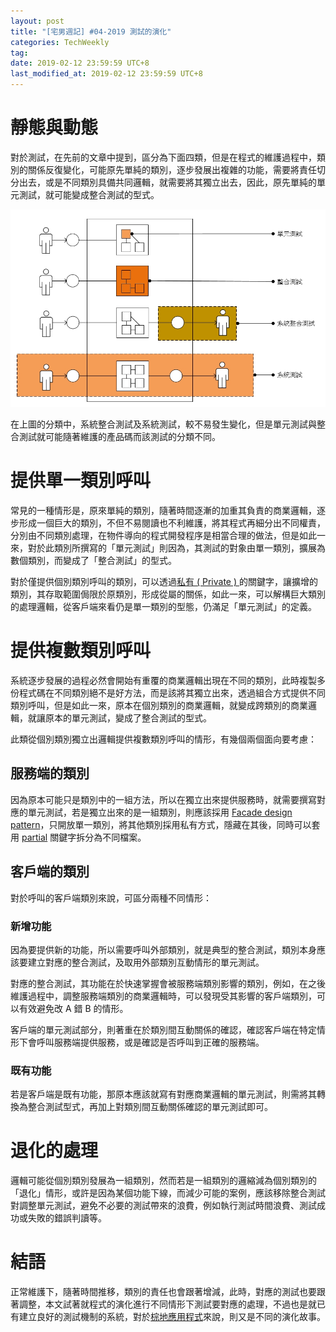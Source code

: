 ```yaml
---
layout: post
title: "[宅男週記] #04-2019 測試的演化"
categories: TechWeekly
tag: 
date: 2019-02-12 23:59:59 UTC+8 
last_modified_at: 2019-02-12 23:59:59 UTC+8 
---
```


# 靜態與動態
對於測試，在先前的文章中提到，區分為下面四類，但是在程式的維護過程中，類別的關係反復變化，可能原先單純的類別，逐步發展出複雜的功能，需要將責任切分出去，或是不同類別具備共同邏輯，就需要將其獨立出去，因此，原先單純的單元測試，就可能變成整合測試的型式。

![TypeOfTesting](/assets/2018-08-27/TypeOfTesting.jpg)

在上圖的分類中，系統整合測試及系統測試，較不易發生變化，但是單元測試與整合測試就可能隨著維護的產品碼而該測試的分類不同。

# 提供單一類別呼叫
 常見的一種情形是，原來單純的類別，隨著時間逐漸的加重其負責的商業邏輯，逐步形成一個巨大的類別，不但不易閱讀也不利維護，將其程式再細分出不同權責，分別由不同類別處理，在物件導向的程式開發程序是相當合理的做法，但是如此一來，對於此類別所撰寫的「單元測試」則因為，其測試的對象由單一類別，擴展為數個類別，而變成了「整合測試」的型式。

 對於僅提供個別類別呼叫的類別，可以透過[私有 ( Private ) ][private]的關鍵字，讓擴增的類別，其存取範圍侷限於原類別，形成從屬的關係，如此一來，可以解構巨大類別的處理邏輯，從客戶端來看仍是單一類別的型態，仍滿足「單元測試」的定義。

# 提供複數類別呼叫
 系統逐步發展的過程必然會開始有重覆的商業邏輯出現在不同的類別，此時複製多份程式碼在不同類別絕不是好方法，而是該將其獨立出來，透過組合方式提供不同類別呼叫，但是如此一來，原本在個別類別的商業邏輯，就變成跨類別的商業邏輯，就讓原本的單元測試，變成了整合測試的型式。

 此類從個別類別獨立出邏輯提供複數類別呼叫的情形，有幾個兩個面向要考慮：
 
## 服務端的類別
 因為原本可能只是類別中的一組方法，所以在獨立出來提供服務時，就需要撰寫對應的單元測試，若是獨立出來的是一組類別，則應該採用 [Facade design pattern][facade]，只開放單一類別，將其他類別採用私有方式，隱藏在其後，同時可以套用 [partial][partial] 關鍵字拆分為不同檔案。

## 客戶端的類別
 對於呼叫的客戶端類別來說，可區分兩種不同情形：

### 新增功能
 因為要提供新的功能，所以需要呼叫外部類別，就是典型的整合測試，類別本身應該要建立對應的整合測試，及取用外部類別互動情形的單元測試。

 對應的整合測試，其功能在於快速掌握會被服務端類別影響的類別，例如，在之後維護過程中，調整服務端類別的商業邏輯時，可以發現受其影響的客戶端類別，可以有效避免改 A 錯 B 的情形。
 
 客戶端的單元測試部分，則著重在於類別間互動關係的確認，確認客戶端在特定情形下會呼叫服務端提供服務，或是確認是否呼叫到正確的服務端。

### 既有功能
 若是客戶端是既有功能，那原本應該就寫有對應商業邏輯的單元測試，則需將其轉換為整合測試型式，再加上對類別間互動關係確認的單元測試即可。

# 退化的處理
邏輯可能從個別類別發展為一組類別，然而若是一組類別的邏縮減為個別類別的「退化」情形，或許是因為某個功能下線，而減少可能的案例，應該移除整合測試對調整單元測試，避免不必要的測試帶來的浪費，例如執行測試時間浪費、測試成功或失敗的錯誤判讀等。

# 結語
正常維護下，隨著時間推移，類別的責任也會跟著增減，此時，對應的測試也要跟著調整，本文試著就程式的演化進行不同情形下測試要對應的處理，不過也是就已有建立良好的測試機制的系統，對於[棕地應用程式][brownfield]來說，則又是不同的演化故事。

[brownfield]:https://dotblogs.com.tw/pandachris/2015/12/02/brownfield-application-development-in-dotnet-1 "棕地應用程式"

 [facade]:https://zh.wikipedia.org/wiki/%E5%A4%96%E8%A7%80%E6%A8%A1%E5%BC%8F "外觀模式"
 [partial]:https://docs.microsoft.com/zh-tw/dotnet/csharp/language-reference/keywords/partial-type "部分型別 (C# 參考)"

 [private]:https://docs.microsoft.com/zh-tw/dotnet/csharp/language-reference/keywords/private "private (C# 參考)"